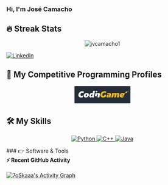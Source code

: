 ### Hi, I'm José Camacho

<!--
**jvcamacho1/jvcamacho1** is a ✨ _special_ ✨ repository because its `README.md` (this file) appears on your GitHub profile.

Here are some ideas to get you started:

- 🔭 I’m currently working on ...
- 🌱 I’m currently learning ...
- 👯 I’m looking to collaborate on ...
- 🤔 I’m looking for help with ...
- 💬 Ask me about ...
- 📫 How to reach me: ...
- 😄 Pronouns: ...
- ⚡ Fun fact: ...
-->

## 🔥 Streak Stats
<p align="center"><img src="https://github-readme-streak-stats.herokuapp.com/?user=jvcamacho1&theme=algolia" alt="jvcamacho1" /></p>

<a href="[https://www.linkedin.com/in/7oskaa](https://www.linkedin.com/in/jos%C3%A9-victor-xavier-camacho-9a1a34197/)/"><img src="https://img.shields.io/badge/linkedin-%230A66C2.svg?style=plastic&logo=linkedin&logoColor=white" alt="LinkedIn"/></a>

## 👀 My Competitive Programming Profiles

<p align="center">
<a href="https://www.codingame.com/profile/ce3be6c5b8896d64e3c98477fffbddf46685844"><img src="https://github.com/jvcamacho1/jvcamacho1/blob/main/cg.PNG"></img></a>
</p>

## 🛠️ My Skills
<p align="center"> 
  <a href="https://www.python.org" target="_blank">
    <img alt="Python" src="https://img.shields.io/badge/Python%20-%2314354C.svg?style=plastic&logo=python&logoColor=white">
  </a>
  <a href="https://www.w3schools.com/cpp/" target="_blank"> 
    <img alt="C++" src="https://img.shields.io/badge/C++%20-%2300599C.svg?style=plastic&logo=c%2B%2B&logoColor=white">
  </a>
  <a href="https://www.java.com" target="_blank"> 
    <img alt="Java" src="https://img.shields.io/badge/Java-%23007396.svg?style=plastic&logo=java&logoColor=white">
  </a>
</p>
 ### 👉 Software & Tools
 
 <summary><b>⚡ Recent GitHub Activity</b></summary>
  <br/>
   <a href="https://github.com/jvcamacho1"><img alt="7oSkaaa's Activity Graph" src="https://activity-graph.herokuapp.com/graph?username=jvcamacho1's%20Contribution%20Graph&theme=react-dark" /></a>
  <br/>
